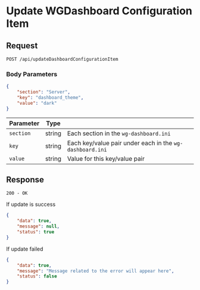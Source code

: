 # Update WGDashboard Configuration Item

## Request

`POST /api/updateDashboardConfigurationItem`

### Body Parameters

```json
{
    "section": "Server",
    "key": "dashboard_theme",
    "value": "dark"
}
```
| Parameter | Type   |                                                          |
|-----------|--------|----------------------------------------------------------|
| `section` | string | Each section in the `wg-dashboard.ini`                   |
| `key`     | string | Each key/value pair under each in the `wg-dashboard.ini` |
| `value`   | string | Value for this key/value pair                            |


## Response

`200 - OK`

If update is success

```json
{
    "data": true,
    "message": null,
    "status": true
}
```

If update failed

```json
{
    "data": true,
    "message": "Message related to the error will appear here",
    "status": false
}
```